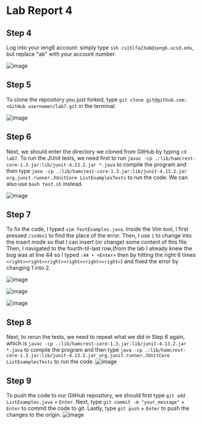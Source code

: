 # Lab Report 4

## Step 4
Log into your ieng6 account: simply type `ssh cs15lfa23ab@ieng6.ucsd.edu`, but replace "ab" with your account number.

![image](https://github.com/Angelinaaaaaaaaaaaa/cse15l-lab-reports/assets/115201846/bacbfc97-0a4a-4dc7-b7bb-8644ccdee9ab)


## Step 5
To clone the repository you just forked, type `git clone git@github.com:<GitHub username>/lab7.git` in the terminal.

![image](https://github.com/Angelinaaaaaaaaaaaa/cse15l-lab-reports/assets/115201846/92bda6c6-1a2a-49d6-ae83-9318de7468e9)


## Step 6
Next, we should enter the directory we cloned from GitHub by typing `cd lab7`. To run the JUnit tests, we need first to run `javac -cp .:lib/hamcrest-core-1.3.jar:lib/junit-4.13.2.jar *.java` to compile the program and then type `java -cp .:lib/hamcrest-core-1.3.jar:lib/junit-4.13.2.jar org.junit.runner.JUnitCore ListExamplesTests` to run the code.
We can also use `bash test.sh` instead.

![image](https://github.com/Angelinaaaaaaaaaaaa/cse15l-lab-reports/assets/115201846/ddd755fb-1017-4817-8b77-2cc143585d3a)


## Step 7

To fix the code, I typed `vim TestExamples.java`. Inside the Vim tool, I first pressed `/index1` to find the place of the error. Then, I use `i` to change into the insert mode so that I can insert (or change) some content of this file. Then, I navigated to the fourth-til-last row,(from the lab I already knew the bug was at line 44 so I typed `:44 + <Enter>` then by hitting the right 6 times `<right><right><right><right><right><right>`) and fixed the error by changing 1 into 2.

![image](https://github.com/Angelinaaaaaaaaaaaa/cse15l-lab-reports/assets/115201846/6a93527d-2f3a-4590-9340-92d70001c9e0)

![image](https://github.com/Angelinaaaaaaaaaaaa/cse15l-lab-reports/assets/115201846/f88bcda8-6891-4361-9569-e5655bccf986)

![image](https://github.com/Angelinaaaaaaaaaaaa/cse15l-lab-reports/assets/115201846/725f8e2e-9d92-4093-828b-bafaad440d28)


## Step 8
Next, to rerun the tests, we need to repeat what we did in Step 6 again, which is `javac -cp .:lib/hamcrest-core-1.3.jar:lib/junit-4.13.2.jar *.java` to compile the program and then type `java -cp .:lib/hamcrest-core-1.3.jar:lib/junit-4.13.2.jar org.junit.runner.JUnitCore ListExamplesTests` to run the code.
![image](https://github.com/Angelinaaaaaaaaaaaa/cse15l-lab-reports/assets/115201846/ae3da54b-1b79-4d76-8518-aab6d6e16b9e)


## Step 9
To push the code to our GitHub repository, we should first type `git add ListExamples.java` + `Enter`. Next, type `git commit -m "your_message"` + `Enter` to commit the code to git. Lastly, type `git push` + `Enter` to push the changes to the origin. 
![image](https://github.com/Angelinaaaaaaaaaaaa/cse15l-lab-reports/assets/115201846/d6fe766b-234c-486b-bd53-ad1acd714441)

